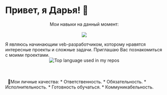 # Привет, я Дарья! 👋
<p align="center">
  Мои навыки на данный момент:
  <br/>
  <br/>
  <a href="https://skillicons.dev">
    <img src="https://skillicons.dev/icons?i=git,github,css,html,js,figma,scss,vue,webpack" />
  </a>
</p>
Я являюсь начинающим veb-разработчиком, которому нравятся интересные проекты и сложные задачи. Приглашаю Вас познакомиться с моими проектами.   
<div align="center">
  <img width="" src="https://github-readme-stats.vercel.app/api/top-langs/?username=DaryaAnton&layout=compact&hide_title=1&card_width=300" alt="Top language used in my repos" />
  <br />
<!--   <small>Обожаю верстать 😛</small> -->
  <br />
  <br />
</div>
<br />
&nbsp;&nbsp;🧡Мои личные качества:
* Ответственность.
* Обязательность.
* Исполнительность.
* Готовность обучаться.
* Коммуникабельность.
